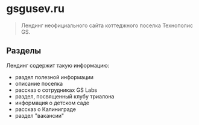 # gsgusev.ru

> Лендинг неофициального сайта коттеджного поселка Технополис GS. 

## Разделы

Лендинг содержит такую информацию:

* раздел полезной информации
* описание поселка
* рассказ о сотрудниках GS Labs
* раздел, посвященный клубу триалона
* информация о детском саде
* рассказ о Калиниграде
* раздел "вакансии"
